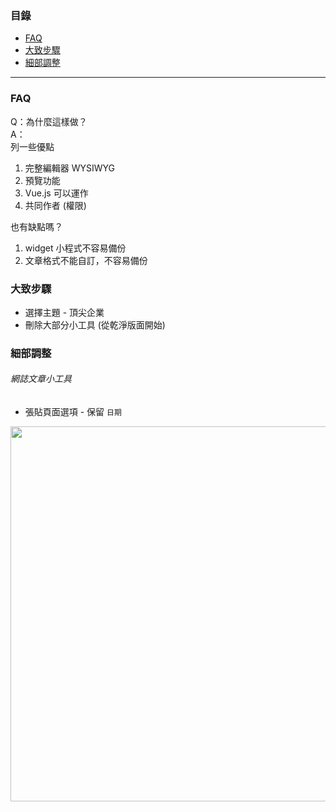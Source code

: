 ### 目錄
- [FAQ](#faq)
- [大致步驟](#大致步驟)
- [細部調整](#細部調整)

---

### FAQ

Q：為什麼這樣做？  
A：  
列一些優點
1. 完整編輯器 WYSIWYG
2. 預覽功能
3. Vue.js 可以運作
4. 共同作者 (權限)

也有缺點嗎？
1. widget 小程式不容易備份
2. 文章格式不能自訂，不容易備份

### 大致步驟
* 選擇主題 - 頂尖企業
* 刪除大部分小工具 (從乾淨版面開始)

### 細部調整

###### 網誌文章小工具

* 張貼頁面選項 - 保留 `日期`

<img src="https://i.imgur.com/7J3hRku.png" width="800" height="600">
